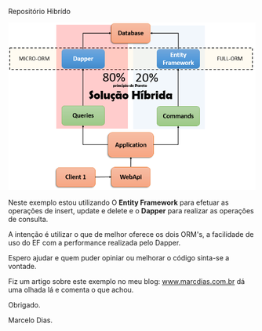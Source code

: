 Repositório Hibrído

<img src="https://github.com/mdcarmo/exampleOrms/blob/master/Api/images/arq_hibrida1.PNG" />

Neste exemplo estou utilizando O <b>Entity Framework</b> para efetuar as operações de insert, update e delete e o <b>Dapper</b> para realizar as operações de consulta.

A intenção é utilizar o que de melhor oferece os dois ORM's, a facilidade de uso do EF com a performance realizada pelo Dapper.

Espero ajudar e quem puder opiniar ou melhorar o código sinta-se a vontade.

Fiz um artigo sobre este exemplo no meu blog: www.marcdias.com.br dá uma olhada lá e comenta o que achou. 

Obrigado. 

Marcelo Dias.
